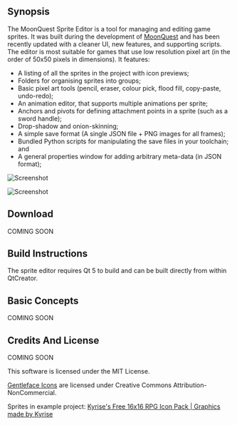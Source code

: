 ## Synopsis

The MoonQuest Sprite Editor is a tool for managing and editing game sprites. It was built during the development of [MoonQuest](https://www.playmoonquest.com) and has been recently updated with a cleaner UI, new features, and supporting scripts. 
The editor is most suitable for games that use low resolution pixel art (in the order of 50x50 pixels in dimensions). It features:

* A listing of all the sprites in the project with icon previews;
* Folders for organising sprites into groups;
* Basic pixel art tools (pencil, eraser, colour pick, flood fill, copy-paste, undo-redo);
* An animation editor, that supports multiple animations per sprite;
* Anchors and pivots for defining attachment points in a sprite (such as a sword handle);
* Drop-shadow and onion-skinning;
* A simple save format (A single JSON file + PNG images for all frames);
* Bundled Python scripts for manipulating the save files in your toolchain; and
* A general properties window for adding arbitrary meta-data (in JSON format);

![Screenshot](https://github.com/eigenbom/moonquest-sprite-editor/raw/origin/master/screenshots/screenshot.png "Screenshot")

![Screenshot](https://github.com/eigenbom/moonquest-sprite-editor/raw/origin/master/screenshots/screenshot_kyrise.png "Screenshot")

## Download

COMING SOON

## Build Instructions

The sprite editor requires Qt 5 to build and can be built directly from within QtCreator.

## Basic Concepts

COMING SOON

## Credits And License

COMING SOON

This software is licensed under the MIT License.

[Gentleface Icons](http://www.gentleface.com/free_icon_set.html) are licensed under Creative Commons Attribution-NonCommercial.

Sprites in example project: [Kyrise's Free 16x16 RPG Icon Pack | Graphics made by Kyrise](https://kyrise.itch.io/)

